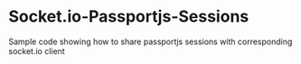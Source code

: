 # Socket.io-Passportjs-Sessions
Sample code showing how to share passportjs sessions with corresponding socket.io client
